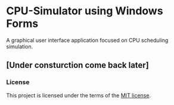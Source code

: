 # CPU-Simulator using Windows Forms

A graphical user interface application focused on CPU scheduling simulation.

## [Under consturction come back later]

### License

This project is licensed under the terms of the [MIT license](https://choosealicense.com/licenses/mit/).
